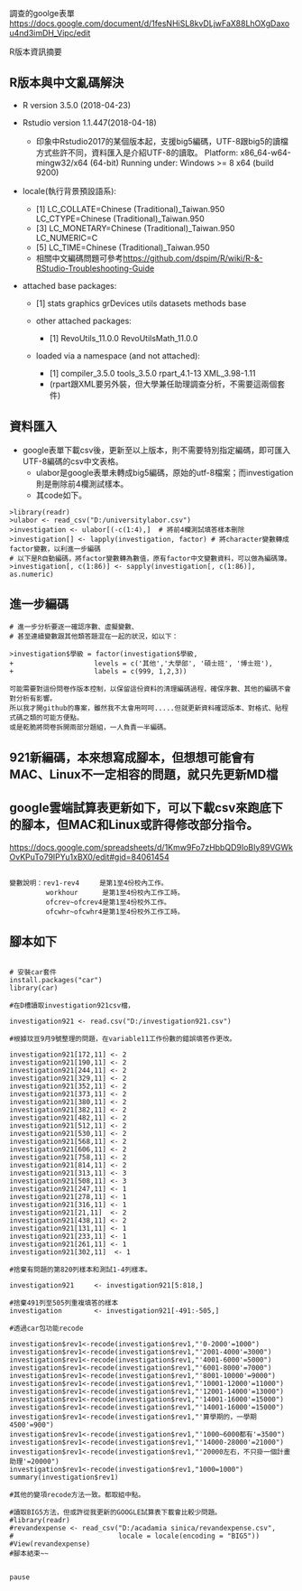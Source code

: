 調查的goolge表單<https://docs.google.com/document/d/1fesNHiSL8kvDLjwFaX88LhOXgDaxou4nd3imDH_Vipc/edit>

R版本資訊摘要

## R版本與中文亂碼解決

- R version       3.5.0  (2018-04-23)
- Rstudio version 1.1.447(2018-04-18)
  - 印象中Rstudio2017的某個版本起，支援big5編碼，UTF-8跟big5的讀檔方式些許不同，資料匯入是介紹UTF-8的讀取。
  Platform: x86_64-w64-mingw32/x64 (64-bit)
  Running under: Windows >= 8 x64 (build 9200)

- locale(執行背景預設語系):
  - [1] LC_COLLATE=Chinese (Traditional)_Taiwan.950  LC_CTYPE=Chinese (Traditional)_Taiwan.950   
  - [3] LC_MONETARY=Chinese (Traditional)_Taiwan.950 LC_NUMERIC=C                                
  - [5] LC_TIME=Chinese (Traditional)_Taiwan.950    
  - 相關中文編碼問題可參考<https://github.com/dspim/R/wiki/R-&-RStudio-Troubleshooting-Guide>
- attached base packages:
  - [1] stats     graphics  grDevices utils     datasets  methods   base     

  - other attached packages:
    - [1] RevoUtils_11.0.0     RevoUtilsMath_11.0.0

  - loaded via a namespace (and not attached):
    - [1] compiler_3.5.0 tools_3.5.0    rpart_4.1-13   XML_3.98-1.11 
    - (rpart跟XML要另外裝，但大學兼任助理調查分析，不需要這兩個套件)

## 資料匯入

- google表單下載csv後，更新至以上版本，則不需要特別指定編碼，即可匯入UTF-8編碼的csv中文表格。
  - ulabor是google表單未轉成big5編碼，原始的utf-8檔案；而investigation則是刪除前4欄測試樣本。
  - 其code如下。

```{r}
>library(readr)
>ulabor <- read_csv("D:/universitylabor.csv")
>investigation <- ulabor[(-c(1:4),]  # 將前4欄測試填答樣本刪除
>investigation[] <- lapply(investigation, factor) # 將character變數轉成factor變數，以利進一步編碼
# 以下是R自動編碼，將factor變數轉為數值，原有factor中文變數資料，可以做為編碼簿。
>investigation[, c(1:86)] <- sapply(investigation[, c(1:86)], as.numeric)

```

## 進一步編碼
```{r}
# 進一步分析要逐一確認序數、虛擬變數、
# 甚至連續變數跟其他類答題混在一起的狀況，如以下：

>investigation$學級 = factor(investigation$學級,
+                    levels = c('其他','大學部', '碩士班', '博士班'),
+                    labels = c(999, 1,2,3))

可能需要對這份問卷作版本控制，以保留這份資料的清理編碼過程，確保序數、其他的編碼不會對分析有影響。
所以我才開github的專案，雖然我不太會用呵呵.....但就更新資料確認版本、對格式、貼程式碼之類的可能方便點。
或是乾脆將問卷拆開兩部分題組，一人負責一半編碼。

```

## 921新編碼，本來想寫成腳本，但想想可能會有MAC、Linux不一定相容的問題，就只先更新MD檔
## google雲端試算表更新如下，可以下載csv來跑底下的腳本，但MAC和Linux或許得修改部分指令。
<https://docs.google.com/spreadsheets/d/1Kmw9Fo7zHbbQD9IoBIy89VGWkOvKPuTo79IPYu1xBX0/edit#gid=84061454>

```{r}

變數說明：rev1-rev4     是第1至4份校內工作。
         workhour      是第1至4份校內工作工時。
         ofcrev~ofcrev4是第1至4份校外工作。
         ofcwhr~ofcwhr4是第1至4份校外工作工時。

```

## 腳本如下

```{r}

# 安裝car套件
install.packages("car")
library(car)

#在D槽讀取investigation921csv檔，

investigation921 <- read.csv("D:/investigation921.csv")

#根據玟亘9月9號整理的問題，在variable11工作份數的錯誤填答作更改。

investigation921[172,11] <- 2
investigation921[190,11] <- 2
investigation921[244,11] <- 2
investigation921[329,11] <- 2
investigation921[352,11] <- 2
investigation921[373,11] <- 2
investigation921[380,11] <- 2
investigation921[382,11] <- 2
investigation921[482,11] <- 2
investigation921[512,11] <- 2
investigation921[530,11] <- 2
investigation921[568,11] <- 2
investigation921[606,11] <- 2
investigation921[758,11] <- 2
investigation921[814,11] <- 2
investigation921[313,11] <- 3
investigation921[508,11] <- 3
investigation921[247,11] <- 1
investigation921[278,11] <- 1
investigation921[316,11] <- 1
investigation921[21,11]  <- 2
investigation921[438,11] <- 2
investigation921[131,11] <- 1
investigation921[233,11] <- 1
investigation921[261,11] <- 1
investigation921[302,11]  <- 1

#捨棄有問題的第820列樣本和測試1-4列樣本。

investigation921     <- investigation921[5:818,]

#捨棄491列至505列重複填答的樣本
investigation        <- investigation921[-491:-505,]

#透過car包功能recode

investigation$rev1<-recode(investigation$rev1,"'0-2000'=1000")
investigation$rev1<-recode(investigation$rev1,"'2001-4000'=3000")
investigation$rev1<-recode(investigation$rev1,"'4001-6000'=5000")
investigation$rev1<-recode(investigation$rev1,"'6001-8000'=7000")
investigation$rev1<-recode(investigation$rev1,"'8001-10000'=9000")
investigation$rev1<-recode(investigation$rev1,"'10001-12000'=11000")
investigation$rev1<-recode(investigation$rev1,"'12001-14000'=13000")
investigation$rev1<-recode(investigation$rev1,"'14001-16000'=15000")
investigation$rev1<-recode(investigation$rev1,"'14001-16000'=15000")
investigation$rev1<-recode(investigation$rev1,"'算學期的，一學期4500'=900")
investigation$rev1<-recode(investigation$rev1,"'1000~6000都有'=3500")
investigation$rev1<-recode(investigation$rev1,"'14000-28000'=21000")
investigation$rev1<-recode(investigation$rev1,"'20000左右，不只掛一個計畫助理'=20000")
investigation$rev1<-recode(investigation$rev1,"1000=1000")
summary(investigation$rev1)

#其他的變項recode方法一致。都取組中點。

#讀取BIG5方法，但或許從我更新的GOOGLE試算表下載會比較少問題。
#library(readr)
#revandexpense <- read_csv("D:/acadamia sinica/revandexpense.csv", 
#                          locale = locale(encoding = "BIG5"))
#View(revandexpense)
#腳本結束~~


pause

```
